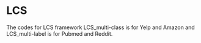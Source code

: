 # LCS
The codes for LCS framework
LCS_multi-class is for Yelp and Amazon and LCS_multi-label is for Pubmed and Reddit.
